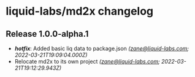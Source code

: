 # liquid-labs/md2x changelog


## Release 1.0.0-alpha.1
* _**hotfix**_: Added basic liq data to package.json _(zane@liquid-labs.com; 2022-03-21T19:09:04.000Z)_
* Relocate md2x to its own project _(zane@liquid-labs.com; 2022-03-21T19:12:29.943Z)_
